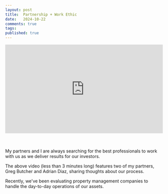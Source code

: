 ```yaml
---
layout: post
title:  Partnership + Work Ethic
date:   2024-10-22
comments: true
tags: 
published: true
---
```

<div class="video-container">
<div style="padding:56.25% 0 0 0;position:relative;"><iframe src="https://player.vimeo.com/video/1022129774?title=0&amp;byline=0&amp;portrait=0&amp;badge=0&amp;autopause=0&amp;player_id=0&amp;app_id=58479" frameborder="0" allow="autoplay; fullscreen; picture-in-picture; clipboard-write" style="position:absolute;top:0;left:0;width:100%;height:100%;" title="Partnership + Work Ethic"></iframe></div><script src="https://player.vimeo.com/api/player.js"></script>
</div>
<br/>&nbsp;<br/>

My partners and I are always searching for the best professionals to work with us as we deliver results for our investors.

The above video (less than 3 minutes long) features two of my partners, Greg Butcher and Adrian Diaz, sharing thoughts about our process.

<!--more-->

Recently, we've been evaluating property management companies to handle the day-to-day operations of our assets.

